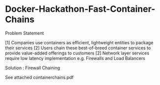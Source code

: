 Docker-Hackathon-Fast-Container-Chains
======================================
Problem Statement

[1]  Companies use containers as efficient, lightweight entities to package their services
[2] Users chain these best-of-breed container services to provide value-added offerings to customers
[2] Network layer services require low latency implementation
e.g. Firewalls and Load Balancers

Solution : Firewall Chaining  

See attached containerchains.pdf
